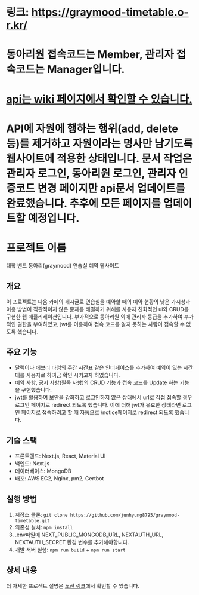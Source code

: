 # 링크: https://graymood-timetable.o-r.kr/

# 동아리원 접속코드는 Member, 관리자 접속코드는 Manager입니다.

# [api는 wiki 페이지에서 확인할 수 있습니다.](https://github.com/junhyung8795/graymood-timetable/wiki) 
# API에 자원에 행하는 행위(add, delete 등)를 제거하고 자원이라는 명사만 남기도록 웹사이트에 적용한 상태입니다. 문서 작업은 관리자 로그인, 동아리원 로그인, 관리자 인증코드 변경 페이지만 api문서 업데이트를 완료했습니다. 추후에 모든 페이지를 업데이트할 예정입니다.

# 프로젝트 이름

대학 밴드 동아리(graymood) 연습실 예약 웹사이트

## 개요

이 프로젝트는 다음 카페의 게시글로 연습실을 예약할 때의 예약 현황의 낮은 가시성과 이용 방법이 직관적이지 않은 문제를 해결하기 위해를 사용자 친화적인 ui와 CRUD를 구현한 웹 애플리케이션입니다. 부가적으로 동아리원 외에 관리자 등급을 추가하여 부가적인 권한을 부여하였고, jwt를 이용하여 접속 코드를 알지 못하는 사람이 접속할 수 없도록 했습니다.

## 주요 기능

-   달력이나 에브리 타임의 주간 시간표 같은 인터페이스를 추가하여 예약이 있는 시간대를 사용자로 하여금 확인 시키고자 하였습니다.
-   예약 사항, 공지 사항(필독 사항)의 CRUD 기능과 접속 코드를 Update 하는 기능을 구현했습니다.
-   jwt를 활용하여 보안을 강화하고 로그인하지 않은 상태에서 url로 직접 접속할 경우 로그인 페이지로 redirect 되도록 했습니다. 이에 더해 jwt가 유효한 상태라면 로그인 페이지로 접속하려고 할 때 자동으로 /notice페이지로 redirect 되도록 했습니다.

## 기술 스택

-   프론트엔드: Next.js, React, Material UI
-   백엔드: Next.js
-   데이터베이스: MongoDB
-   배포: AWS EC2, Nginx, pm2, Certbot

## 실행 방법

1. 저장소 클론: `git clone https://github.com/junhyung8795/graymood-timetable.git`
2. 의존성 설치: `npm install`
3. .env파일에 NEXT_PUBLIC_MONGODB_URL, NEXTAUTH_URL, NEXTAUTH_SECRET 환경 변수를 추가해야합니다.
4. 개발 서버 실행: `npm run build` + `npm run start`

## 상세 내용

더 자세한 프로젝트 설명은 [노션 링크](https://vintage-orbit-bf6.notion.site/155e84ee7a7480f9aa97ca8be63d0b3b)에서 확인할 수 있습니다.
